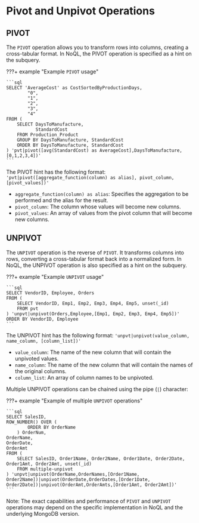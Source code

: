 # Pivot and Unpivot Operations

## PIVOT

The `PIVOT` operation allows you to transform rows into columns, creating a cross-tabular format. In NoQL, the PIVOT operation is specified as a hint on the subquery.

???+ example "Example `PIVOT` usage"

    ```sql
    SELECT 'AverageCost' as CostSortedByProductionDays,
            "0",
            "1",
            "2",
            "3",
            "4"
    FROM (
        SELECT DaysToManufacture,
               StandardCost
        FROM Production_Product
        GROUP BY DaysToManufacture, StandardCost
        ORDER BY DaysToManufacture, StandardCost
    ) 'pvt|pivot([avg(StandardCost) as AverageCost],DaysToManufacture,[0,1,2,3,4])'
    ```

The PIVOT hint has the following format:
`'pvt|pivot([aggregate_function(column) as alias], pivot_column, [pivot_values])'`

-   `aggregate_function(column) as alias`: Specifies the aggregation to be performed and the alias for the result.
-   `pivot_column`: The column whose values will become new columns.
-   `pivot_values`: An array of values from the pivot column that will become new columns.

## UNPIVOT

The `UNPIVOT` operation is the reverse of `PIVOT`. It transforms columns into rows, converting a cross-tabular format back into a normalized form. In NoQL, the UNPIVOT operation is also specified as a hint on the subquery.

???+ example "Example `UNPIVOT` usage"

    ```sql
    SELECT VendorID, Employee, Orders
    FROM (
        SELECT VendorID, Emp1, Emp2, Emp3, Emp4, Emp5, unset(_id)
        FROM pvt
    ) 'unpvt|unpivot(Orders,Employee,[Emp1, Emp2, Emp3, Emp4, Emp5])'
    ORDER BY VendorID, Employee
    ```

The UNPIVOT hint has the following format:
`'unpvt|unpivot(value_column, name_column, [column_list])'`

-   `value_column`: The name of the new column that will contain the unpivoted values.
-   `name_column`: The name of the new column that will contain the names of the original columns.
-   `column_list`: An array of column names to be unpivoted.

Multiple UNPIVOT operations can be chained using the pipe (`|`) character:

???+ example "Example of multiple `UNPIVOT` operations"

    ```sql
    SELECT SalesID,
    ROW_NUMBER() OVER (
            ORDER BY OrderName
        ) OrderNum,
    OrderName,
    OrderDate,
    OrderAmt
    FROM (
        SELECT SalesID, Order1Name, Order2Name, Order1Date, Order2Date, Order1Amt, Order2Amt, unset(_id)
        FROM multiple-unpivot
    ) 'unpvt|unpivot(OrderName,OrderNames,[Order1Name, Order2Name])|unpivot(OrderDate,OrderDates,[Order1Date, Order2Date])|unpivot(OrderAmt,OrderAmts,[Order1Amt, Order2Amt])'
    ```

Note: The exact capabilities and performance of `PIVOT` and `UNPIVOT` operations may depend on the specific implementation in NoQL and the underlying MongoDB version.
